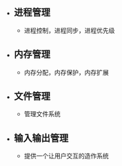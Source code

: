 - ## 进程管理
	- 进程控制，进程同步，进程优先级
- ## 内存管理
	- 内存分配，内存保护，内存扩展
- ## 文件管理
	- 管理文件系统
- ## 输入输出管理
	- 提供一个让用户交互的造作系统